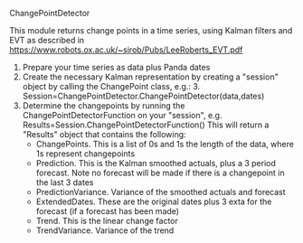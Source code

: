 ChangePointDetector

This module returns change points in a time series, using Kalman filters and EVT as described in https://www.robots.ox.ac.uk/~sjrob/Pubs/LeeRoberts_EVT.pdf

1. Prepare your time series as data plus Panda dates
2. Create the necessary Kalman representation by creating a "session" object by calling the ChangePoint class, e.g.: 3. Session=ChangePointDetector.ChangePointDetector(data,dates)
4. Determine the changepoints by running the ChangePointDetectorFunction on your "session", e.g. Results=Session.ChangePointDetectorFunction()
   This will return a "Results" object that contains the following:
	- ChangePoints. This is a list of 0s and 1s the length of the data, where 1s represent changepoints
	- Prediction. This is the Kalman smoothed actuals, plus a 3 period forecast. Note no forecast will be made if there is a changepoint in the last 3 			dates
	- PredictionVariance.  Variance of the smoothed actuals and forecast
	- ExtendedDates. These are the original dates plus 3 exta for the forecast (if a forecast has been made)
	- Trend. This is the linear change factor
	- TrendVariance. Variance of the trend